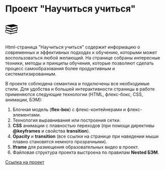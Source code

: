 # Проект "Научиться учиться" <p style="display: flex; text-align: end;"><img src="images/free-icon-books-stack-of-three-29302.png" style="display: inline-block; align-self: flex-end;" width="40px" height="40px" /> </p>

Html-страница "Научиться учиться" содержит информацию о современных и эффективных подходах к обучению, которыми может воспользоваться любой желающий. На странице собраны интересные техники, методы и принципы обучения, которые позволяют сделать процесс самообразования более продуктивным и систематизированным.  

В проекте соблюдена семантика и подключены все необходимые стили. Для удобства и большей интерактивности страницы в работе применяются следующие технологии (HTML, флекс-бокс, CSS, анимации, БЭМ):  
1. Блочная модель (__flex-box__) с флекс-контейнерами и флекс-элементами.
2. Технология выравнивания или построения сетки.
3. __CSS__ анимации с плавностью переходов (при помощи директивы __@keyframes__ и свойства __transition__).
4. __Opacity__ и __transition__ (все ссылки на странице при наведении мыши плавно становятся немного прозрачными).
5. __Iframe__ для размещения образовательных видео в проект.
6. Файловая структура проекта выстроена по правилам __Nested БЭМ__.

[Ссылка на проект](https://evgenyzaryanov.github.io/how-to-learn/index.html)
